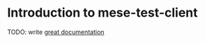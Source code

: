 # Introduction to mese-test-client

TODO: write [great documentation](http://jacobian.org/writing/great-documentation/what-to-write/)
